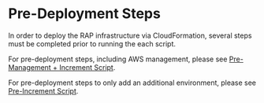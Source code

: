 # Pre-Deployment Steps

In order to deploy the RAP infrastructure via CloudFormation, several steps must be completed prior to running the each script.

For pre-deployment steps, including AWS management, please see [Pre-Management + Increment Script](pre-management-+-increment-script.md).

For pre-deployment steps to only add an additional environment, please see [Pre-Increment Script](pre-increment-script.md).

